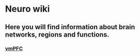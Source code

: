# Neuro wiki

## Here you will find information about brain networks, regions and functions. 

### [vmPFC](vmpfc.md)
